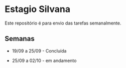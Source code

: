 # Estagio Silvana
Este repositório é para envio das tarefas semanalmente.

## Semanas

* 19/09 a 25/09 - Concluída

* 25/09 a 02/10 - em andamento

